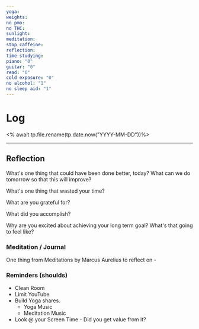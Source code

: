 ```yaml
---
yoga: 
weights: 
no pmo: 
no THC: 
sunlight: 
meditation: 
stop caffeine: 
reflection: 
time studying: 
piano: "0"
guitar: "0"
read: "0"
cold exposure: "0"
no alcohol: "1"
no sleep aid: "1"
---
```

# Log
<% await tp.file.rename(tp.date.now("YYYY-MM-DD"))%>

---
## Reflection
What's one thing that could have been done better, today? What can we do tomorrow so that this will improve?

What's one thing that wasted your time?

What are you grateful for?

What did you accomplish?

Why are you excited about achieving your long term goal? What's that going to feel like?

### Meditation / Journal
One thing from Meditations by Marcus Aurelius to reflect on - 

### Reminders (shoulds)
- Clean Room
- Limit YouTube
- Build Yoga shares.
	- Yoga Music
	- Meditation Music
- Look @ your Screen Time - Did you get value from it?
